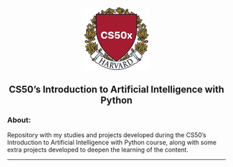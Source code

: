 <p align="center">
  <a href="https://github.com/marcoshsq/CS50sPythonAI">
    <img src="https://github.com/marcoshsq/CS50sWebProgramming/blob/main/HarvardCS50xIcon.png" alt="Developer Roadmap" width="150" height="">
  </a>
</p>
<h2 align="center">CS50’s Introduction to Artificial Intelligence with Python</h2>

### About:

Repository with my studies and projects developed during the CS50’s Introduction to Artificial Intelligence with Python course, along with some extra projects developed to deepen the learning of the content.

---
